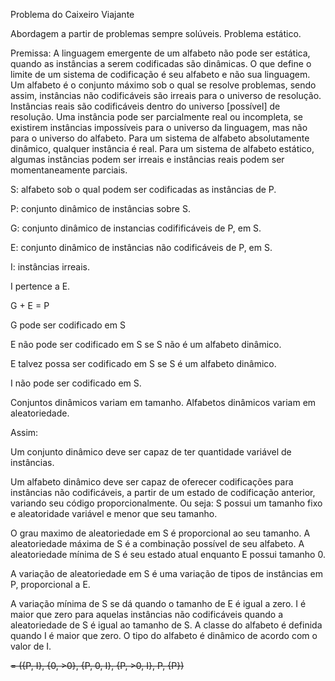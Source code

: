 Problema do Caixeiro Viajante

Abordagem a partir de problemas sempre solúveis. Problema estático. 

Premissa: A linguagem emergente de um alfabeto não pode ser estática, quando as instâncias a serem codificadas são dinâmicas. 
O que define o limite de um sistema de codificação é seu alfabeto e não sua linguagem. 
Um alfabeto é o conjunto máximo sob o qual se resolve problemas, sendo assim, instâncias não codificáveis são irreais para o universo de resolução. 
Instâncias reais são codificáveis dentro do universo [possível] de resolução. 
Uma instância pode ser parcialmente real ou incompleta, se existirem instâncias impossíveis para o universo da linguagem, mas não para o universo do alfabeto. 
Para um sistema de alfabeto absolutamente dinâmico, qualquer instância é real. 
Para um sistema de alfabeto estático, algumas instâncias podem ser irreais e instâncias reais podem ser momentaneamente parciais. 

S: alfabeto sob o qual podem ser codificadas as instâncias de P. 

P: conjunto dinâmico de instâncias sobre S. 

G: conjunto dinâmico de instancias codifificáveis de P, em S. 

E: conjunto dinâmico de instâncias não codificáveis de P, em S. 

I: instâncias irreais. 

I pertence a E. 

G + E = P 

G pode ser codificado em S

E não pode ser codificado em S se S não é um alfabeto dinâmico. 

E talvez possa ser codificado em S se S é um alfabeto dinâmico. 

I não pode ser codificado em S. 

Conjuntos dinâmicos variam em tamanho. 
Alfabetos dinâmicos variam em aleatoriedade. 

Assim: 

Um conjunto dinâmico deve ser capaz de ter quantidade variável de instâncias.

Um alfabeto dinâmico deve ser capaz de oferecer codificações para instâncias não codificáveis, a partir de um estado de codificação anterior, variando seu código proporcionalmente. Ou seja: S possui um tamanho fixo e aleatoridade variável e menor que seu tamanho.

O grau maximo de aleatoriedade em S é proporcional ao seu tamanho. A aleatoriedade máxima de S é a combinação possível de seu alfabeto. A aleatoriedade mínima de S é seu estado atual enquanto E possui tamanho 0. 

A variação de aleatoriedade em S é uma variação de tipos de instâncias em P, proporcional a E. 

A variação mínima de S se dá quando o tamanho de E é igual a zero. 
I é maior que zero para aquelas instâncias não codificáveis quando a aleatoriedade de S é igual ao tamanho de S. 
A classe do alfabeto é definida quando I é maior que zero. O tipo do alfabeto é dinâmico de acordo com o valor de I. 

<S> = ({P, I}, {0, >0}, {P, 0, I}, {P, >0, I}, P, {P})
